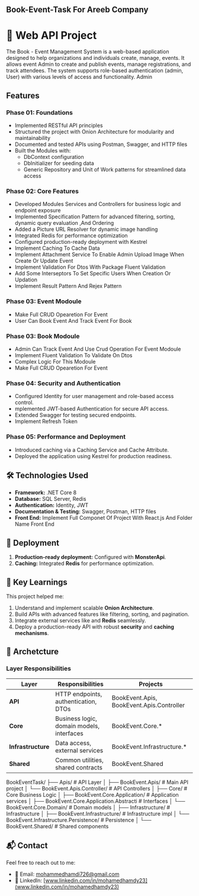 ## Book-Event-Task For Areeb Company

# 🚀 Web API Project

The Book - Event Management System is a web-based application designed to help organizations and 
individuals create, manage, events. It allows event Admin to create and publish 
events, manage registrations, and track attendees. The system supports role-based authentication 
(admin, User) with various levels of access and functionality.
Admin

## Features

### Phase 01: Foundations
- Implemented RESTful API principles
- Structured the project with Onion Architecture for modularity and maintainability
- Documented and tested APIs using Postman, Swagger, and HTTP files
- Built the Modules with:
  - DbContext configuration
  - DbInitializer for seeding data
  - Generic Repository and Unit of Work patterns for streamlined data access

### Phase 02: Core Features
- Developed Modules Services and Controllers for business logic and endpoint exposure
- Implemented Specification Pattern for advanced filtering, sorting,  dynamic query evaluation ,And Ordering
- Added a Picture URL Resolver for dynamic image handling
- Integrated Redis for performance optimization
- Configured production-ready deployment with Kestrel
- Implement Caching To Cache Data
- Implement Attachment Service To Enable Admin  Upload Image When Create Or Update Event
- Implement Validation For Dtos With Package Fluent Validation
- Add Some Interseptors To Set Specific Users When Creation Or Updation
- Implement Result Pattern And Rejex Pattern

### Phase 03: Event Modoule
- Make Full CRUD Opearetion For Event
- User Can Book Event And Track Event For Book 



### Phase 03: Book Modoule
- Admin  Can Track Event And Use Crud Operation For Event Modoule
- Implement Fluent Validation To Validate On Dtos
- Complex Logic For This Modoule
- Make Full CRUD Opearetion For Event

### Phase 04: Security and Authentication
- Configured Identity for user management and role-based access control.
- mplemented JWT-based Authentication for secure API access.
- Extended Swagger for testing secured endpoints.
- Implement Refresh Token

### Phase 05: Performance and Deployment
- Introduced caching via a Caching Service and Cache Attribute.
- Deployed the application using Kestrel for production readiness.

## 🛠️ Technologies Used

- **Framework:** .NET Core 8  
- **Database:** SQL Server, Redis  
- **Authentication:** Identity, JWT  
- **Documentation & Testing:** Swagger, Postman, HTTP files
- **Front End:** Implement Full Componet Of Project With React.js And Folder Name Front End

## 🚀 Deployment

1. **Production-ready deployment:** Configured with **MonsterApi**.
2. **Caching:** Integrated **Redis** for performance optimization.

## 📘 Key Learnings

This project helped me:

1. Understand and implement scalable **Onion Architecture**.
2. Build APIs with advanced features like filtering, sorting, and pagination.
3. Integrate external services like  and **Redis** seamlessly.
4. Deploy a production-ready API with robust **security** and **caching mechanisms**.

## 📘 Archetcture
### Layer Responsibilities

| Layer          | Responsibilities                          | Projects |
|----------------|------------------------------------------|----------|
| **API**        | HTTP endpoints, authentication, DTOs     | BookEvent.Apis, BookEvent.Apis.Controller |
| **Core**       | Business logic, domain models, interfaces| BookEvent.Core.* |
| **Infrastructure** | Data access, external services       | BookEvent.Infrastructure.* |
| **Shared**     | Common utilities, shared contracts       | BookEvent.Shared |


BookEventTask/
├── Apis/ # API Layer
│ ├── BookEvent.Apis/ # Main API project
│ └── BookEvent.Apis.Controller/ # API Controllers
│
├── Core/ # Core Business Logic
│ ├── BookEvent.Core.Application/ # Application services
│ ├── BookEvent.Core.Application.Abstracti # Interfaces
│ └── BookEvent.Core.Domain/ # Domain models
│
├── Infrastructure/ # Infrastructure
│ ├── BookEvent.Infrastructure/ # Infrastructure impl
│ └── BookEvent.Infrastructure.Persistence/ # Persistence
│
└── BookEvent.Shared/ # Shared components


 ## 📬 Contact

Feel free to reach out to me:

- 📧 Email: [mohammedhamdi726@gmail.com](mailto:mohammedhamdi726@gmail.com)  
- 💼 LinkedIn: [www.linkedin.com/in/mohamedhamdy23](www.linkedin.com/in/mohamedhamdy23)  


